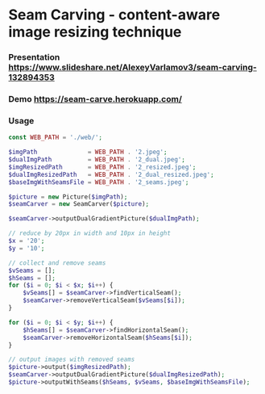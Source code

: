 # Seam Carving - content-aware image resizing technique

### Presentation https://www.slideshare.net/AlexeyVarlamov3/seam-carving-132894353
### Demo https://seam-carve.herokuapp.com/

### Usage

```php
const WEB_PATH = './web/';

$imgPath              = WEB_PATH . '2.jpeg';
$dualImgPath 	      = WEB_PATH . '2_dual.jpeg';
$imgResizedPath       = WEB_PATH . '2_resized.jpeg';
$dualImgResizedPath   = WEB_PATH . '2_dual_resized.jpeg';
$baseImgWithSeamsFile = WEB_PATH . '2_seams.jpeg';

$picture = new Picture($imgPath);
$seamCarver = new SeamCarver($picture);

$seamCarver->outputDualGradientPicture($dualImgPath);

// reduce by 20px in width and 10px in height
$x = '20';
$y = '10';

// collect and remove seams
$vSeams = [];
$hSeams = [];
for ($i = 0; $i < $x; $i++) {
	$vSeams[] = $seamCarver->findVerticalSeam();
	$seamCarver->removeVerticalSeam($vSeams[$i]);
}

for ($i = 0; $i < $y; $i++) {
	$hSeams[] = $seamCarver->findHorizontalSeam();
	$seamCarver->removeHorizontalSeam($hSeams[$i]);
}

// output images with removed seams
$picture->output($imgResizedPath);
$seamCarver->outputDualGradientPicture($dualImgResizedPath);
$picture->outputWithSeams($hSeams, $vSeams, $baseImgWithSeamsFile);
```
